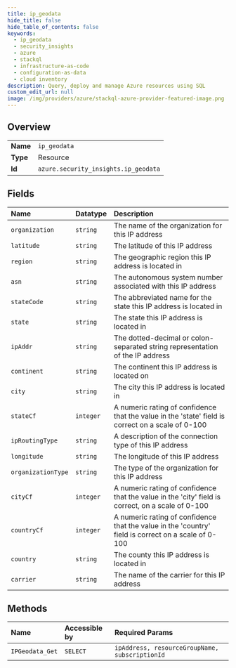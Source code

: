 ```yaml
---
title: ip_geodata
hide_title: false
hide_table_of_contents: false
keywords:
  - ip_geodata
  - security_insights
  - azure    
  - stackql
  - infrastructure-as-code
  - configuration-as-data
  - cloud inventory
description: Query, deploy and manage Azure resources using SQL
custom_edit_url: null
image: /img/providers/azure/stackql-azure-provider-featured-image.png
---
```

  
    

## Overview
<table><tbody>
<tr><td><b>Name</b></td><td><code>ip_geodata</code></td></tr>
<tr><td><b>Type</b></td><td>Resource</td></tr>
<tr><td><b>Id</b></td><td><code>azure.security_insights.ip_geodata</code></td></tr>
</tbody></table>

## Fields
| Name | Datatype | Description |
|:-----|:---------|:------------|
| `organization` | `string` | The name of the organization for this IP address |
| `latitude` | `string` | The latitude of this IP address |
| `region` | `string` | The geographic region this IP address is located in |
| `asn` | `string` | The autonomous system number associated with this IP address |
| `stateCode` | `string` | The abbreviated name for the state this IP address is located in |
| `state` | `string` | The state this IP address is located in |
| `ipAddr` | `string` | The dotted-decimal or colon-separated string representation of the IP address |
| `continent` | `string` | The continent this IP address is located on |
| `city` | `string` | The city this IP address is located in |
| `stateCf` | `integer` | A numeric rating of confidence that the value in the 'state' field is correct on a scale of 0-100 |
| `ipRoutingType` | `string` | A description of the connection type of this IP address |
| `longitude` | `string` | The longitude of this IP address |
| `organizationType` | `string` | The type of the organization for this IP address |
| `cityCf` | `integer` | A numeric rating of confidence that the value in the 'city' field is correct, on a scale of 0-100 |
| `countryCf` | `integer` | A numeric rating of confidence that the value in the 'country' field is correct on a scale of 0-100 |
| `country` | `string` | The county this IP address is located in |
| `carrier` | `string` | The name of the carrier for this IP address |
## Methods
| Name | Accessible by | Required Params |
|:-----|:--------------|:----------------|
| `IPGeodata_Get` | `SELECT` | `ipAddress, resourceGroupName, subscriptionId` |
